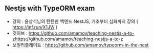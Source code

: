 ## Nestjs with TypeORM exam
* 강의 : 윤상석님의 탄탄한 백엔드 NestJS, 기초부터 심화까지 강의 ( https://inf.run/X1JW )
* 깃허브 : https://github.com/amamov/teaching-nestjs-a-to-zhttps://github.com/amamov/teaching-nestjs-a-to-z
* 보일러플레이트 : https://github.com/amamov/typeorm-in-the-nest
